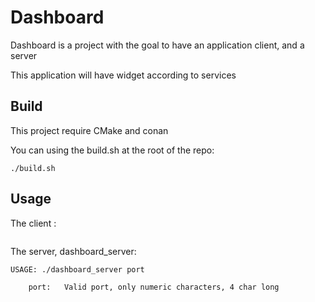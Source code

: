 # Dashboard

Dashboard is a project with the goal to have an application client, and a server

This application will have widget according to services

## Build

This project require CMake and conan

You can using the build.sh at the root of the repo:
```
./build.sh
```

## Usage

The client :
```
```

The server, dashboard_server:
```
USAGE: ./dashboard_server port

    port:   Valid port, only numeric characters, 4 char long
```
